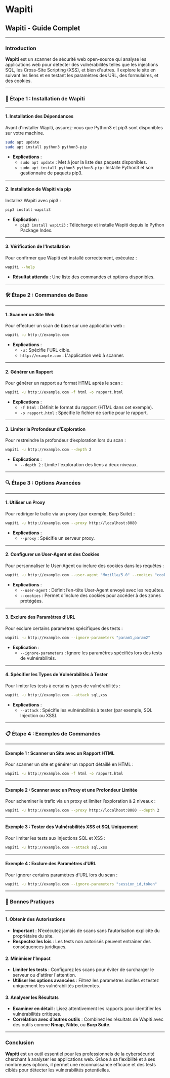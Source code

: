 # Wapiti

## Wapiti - Guide Complet

***

### Introduction

**Wapiti** est un scanner de sécurité web open-source qui analyse les applications web pour détecter des vulnérabilités telles que les injections SQL, les Cross-Site Scripting (XSS), et bien d'autres. Il explore le site en suivant les liens et en testant les paramètres des URL, des formulaires, et des cookies.

***

### 🚀 Étape 1 : Installation de Wapiti

***

#### 1. Installation des Dépendances

Avant d'installer Wapiti, assurez-vous que Python3 et pip3 sont disponibles sur votre machine.

```bash
sudo apt update
sudo apt install python3 python3-pip
```

* **Explications** :
  * `sudo apt update` : Met à jour la liste des paquets disponibles.
  * `sudo apt install python3 python3-pip` : Installe Python3 et son gestionnaire de paquets pip3.

***

#### 2. Installation de Wapiti via pip

Installez Wapiti avec pip3 :

```bash
pip3 install wapiti3
```

* **Explication** :
  * `pip3 install wapiti3` : Télécharge et installe Wapiti depuis le Python Package Index.

***

#### 3. Vérification de l'Installation

Pour confirmer que Wapiti est installé correctement, exécutez :

```bash
wapiti --help
```

* **Résultat attendu** : Une liste des commandes et options disponibles.

***

### 🛠️ Étape 2 : Commandes de Base

***

#### 1. Scanner un Site Web

Pour effectuer un scan de base sur une application web :

```bash
wapiti -u http://example.com
```

* **Explications** :
  * `-u` : Spécifie l'URL cible.
  * `http://example.com` : L'application web à scanner.

***

#### 2. Générer un Rapport

Pour générer un rapport au format HTML après le scan :

```bash
wapiti -u http://example.com -f html -o rapport.html
```

* **Explications** :
  * `-f html` : Définit le format du rapport (HTML dans cet exemple).
  * `-o rapport.html` : Spécifie le fichier de sortie pour le rapport.

***

#### 3. Limiter la Profondeur d’Exploration

Pour restreindre la profondeur d’exploration lors du scan :

```bash
wapiti -u http://example.com --depth 2
```

* **Explications** :
  * `--depth 2` : Limite l'exploration des liens à deux niveaux.

***

### 🔍 Étape 3 : Options Avancées

***

#### 1. Utiliser un Proxy

Pour rediriger le trafic via un proxy (par exemple, Burp Suite) :

```bash
wapiti -u http://example.com --proxy http://localhost:8080
```

* **Explications** :
  * `--proxy` : Spécifie un serveur proxy.

***

#### 2. Configurer un User-Agent et des Cookies

Pour personnaliser le User-Agent ou inclure des cookies dans les requêtes :

```bash
wapiti -u http://example.com --user-agent "Mozilla/5.0" --cookies "cookie1=value1; cookie2=value2"
```

* **Explications** :
  * `--user-agent` : Définit l’en-tête User-Agent envoyé avec les requêtes.
  * `--cookies` : Permet d’inclure des cookies pour accéder à des zones protégées.

***

#### 3. Exclure des Paramètres d’URL

Pour exclure certains paramètres spécifiques des tests :

```bash
wapiti -u http://example.com --ignore-parameters "param1,param2"
```

* **Explication** :
  * `--ignore-parameters` : Ignore les paramètres spécifiés lors des tests de vulnérabilités.

***

#### 4. Spécifier les Types de Vulnérabilités à Tester

Pour limiter les tests à certains types de vulnérabilités :

```bash
wapiti -u http://example.com --attack sql,xss
```

* **Explications** :
  * `--attack` : Spécifie les vulnérabilités à tester (par exemple, SQL Injection ou XSS).

***

### 📋 Étape 4 : Exemples de Commandes

***

#### Exemple 1 : Scanner un Site avec un Rapport HTML

Pour scanner un site et générer un rapport détaillé en HTML :

```bash
wapiti -u http://example.com -f html -o rapport.html
```

***

#### Exemple 2 : Scanner avec un Proxy et une Profondeur Limitée

Pour acheminer le trafic via un proxy et limiter l’exploration à 2 niveaux :

```bash
wapiti -u http://example.com --proxy http://localhost:8080 --depth 2
```

***

#### Exemple 3 : Tester des Vulnérabilités XSS et SQL Uniquement

Pour limiter les tests aux injections SQL et XSS :

```bash
wapiti -u http://example.com --attack sql,xss
```

***

#### Exemple 4 : Exclure des Paramètres d’URL

Pour ignorer certains paramètres d’URL lors du scan :

```bash
wapiti -u http://example.com --ignore-parameters "session_id,token"
```

***

### 📖 Bonnes Pratiques

***

#### 1. Obtenir des Autorisations

* **Important** : N’exécutez jamais de scans sans l’autorisation explicite du propriétaire du site.
* **Respectez les lois** : Les tests non autorisés peuvent entraîner des conséquences juridiques.

#### 2. Minimiser l’Impact

* **Limiter les tests** : Configurez les scans pour éviter de surcharger le serveur ou d'attirer l'attention.
* **Utiliser les options avancées** : Filtrez les paramètres inutiles et testez uniquement les vulnérabilités pertinentes.

#### 3. Analyser les Résultats

* **Examiner en détail** : Lisez attentivement les rapports pour identifier les vulnérabilités critiques.
* **Corrélation avec d’autres outils** : Combinez les résultats de Wapiti avec des outils comme **Nmap**, **Nikto**, ou **Burp Suite**.

***

### Conclusion

**Wapiti** est un outil essentiel pour les professionnels de la cybersécurité cherchant à analyser les applications web. Grâce à sa flexibilité et à ses nombreuses options, il permet une reconnaissance efficace et des tests ciblés pour détecter les vulnérabilités potentielles.
